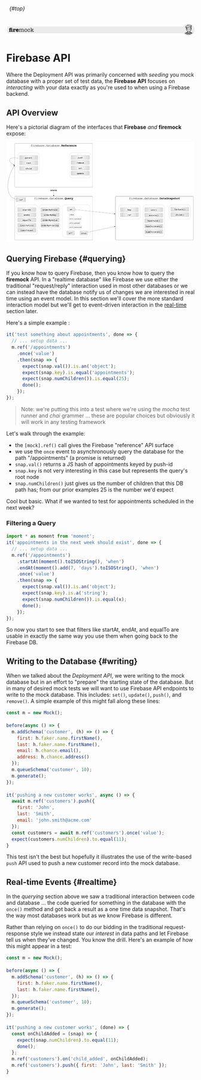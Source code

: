 ###### &nbsp; {#top}
![header](images/firemock-header.jpg) 
# Firebase API 

Where the Deployment API was primarily concerned with _seeding_ you mock database with a proper set of test data, the **Firebase API** focuses on _interacting_ with your data exactly as you're used to when using a Firebase backend.

## API Overview

Here's a pictorial diagram of the interfaces that **Firebase** _and_ **firemock** expose:

![api](images/firebase-api.jpg)

## Querying Firebase {#querying}

If you know how to query Firebase, then you know how to query the **firemock** API. In a "realtime database" like Firebase we use either the traditional "request/reply" interaction used in most other databases or we can instead have the database notify us of changes we are interested in real time using an event model. In this section we'll cover the more standard interaction model but we'll get to event-driven interaction in the [real-time](#realtime) section later.

Here's a simple example :

```js
it('test something about appointments', done => {
  // ... setup data ...
  m.ref('/appointments')
    .once('value')
    .then(snap => {
      expect(snap.val()).is.an('object');
      expect(snap.key).is.equal('appointments');
      expect(snap.numChildren()).is.equal(25);
      done();
    });
});
```

> Note: we're putting this into a test where we're using the _mocha_ test runner and _chai_ grammer ... these are popular choices but obviously it will work in any testing framework

Let's walk through the example:

- the `[mock].ref()` call gives the Firebase "reference" API surface
- we use the `once` event to asynchronously query the database for the path "/appointments" (a promise is returned)
- `snap.val()` returns a JS hash of appointments keyed by push-id
- `snap.key` is not very interesting in this case but represents the query's root node
- `snap.numChildren()` just gives us the number of children that this DB path has; from our prior examples 25 is the number we'd expect

Cool but basic. What if we wanted to test for appointments scheduled in the next week?

### Filtering a Query

```js
import * as moment from 'moment';
it('appointments in the next week should exist', done => {
  // ... setup data ...
  m.ref('/appointments')
    .startAt(moment().toISOString(), 'when')
    .endAt(moment().add(7, 'days').toISOString(), 'when')
    .once('value')
    .then(snap => {
      expect(snap.val()).is.an('object');
      expect(snap.key).is.a('string');
      expect(snap.numChildren()).is.equal(x);
      done();
    });
});
```

So now you start to see that filters like startAt, endAt, and equalTo are usable in exactly the same way you use them when going back to the Firebase DB.

## Writing to the Database {#writing}

When we talked about the _Deployment API_, we were writing to the mock database but in an effort to "prepare" the starting state of the database. But in many of desired mock tests we will want to use Firebase API endpoints to write to the mock database. This includes: `set()`, `update()`, `push()`, and `remove()`. A simple example of this might fall along these lines:

```js
const m = new Mock();

before(async () => {
  m.addSchema('customer', (h) => () => {
    first: h.faker.name.firstName(),
    last: h.faker.name.firstName(),
    email: h.chance.email(),
    address: h.chance.address()
  });
  m.queueSchema('customer', 10);
  m.generate();
});

it('pushing a new customer works', async () => {
  await m.ref('customers').push({
    first: 'John',
    last: 'Smith',
    email: 'john.smith@acme.com'
  });
  const customers = await m.ref('customers').once('value');
  expect(customers.numChildren).to.equal(11);
}
```

This test isn't the best but hopefully it illustrates the use of the write-based `push` API used to push a new customer record into the mock database.

## Real-time Events {#realtime}

In the _querying_ section above we saw a traditional interaction between code and database ... the code queried for something in the database with the `once()` method and got back a result as a one time data snapshot. That's the way most databases work but as we know Firebase is different.

Rather than relying on `once()` to do our bidding in the traditional request-response style we instead state our _interest_ in data paths and let Firebase tell us when they've changed. You know the drill. Here's an example of how this might appear in a test:

```js
const m = new Mock();

before(async () => {
  m.addSchema('customer', (h) => () => {
    first: h.faker.name.firstName(),
    last: h.faker.name.firstName(),
  });
  m.queueSchema('customer', 10);
  m.generate();
});

it('pushing a new customer works', (done) => {
  const onChildAdded = (snap) => {
    expect(snap.numChildren).to.equal(11);
    done();
  };
  m.ref('customers').on('child_added', onChildAdded);
  m.ref('customers').push({ first: 'John', last: 'Smith' });
}
```

